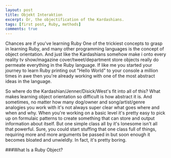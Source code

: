 ```yaml
---
layout: post
title: Objekt Interaktion
excerpt: Or, the objectification of the Kardashians. 
tags: [first post, Ruby, methods]
comments: true
---
```



Chances are if you've learning Ruby One of the trickiest concepts to grasp in learning Ruby, and many other programming languages is the concept of object orientation. And just like the Kardashians somehow make i onto every reality tv show/magazine cover/tweet/department store objects really do permeate everything in the Ruby language. If like me you started your journey to learn Ruby printing out "Hello World" to your console a million times in awe then you're already working with one of the most abstract ideas in the language.

So where do the Kardashian/Jenner/Disick/West's fit into all of this? What makes learning object orientation so difficult is how abstract it is. And sometimes, no matter how many dog/owner and song/artist/genre analogies you work with it's not always super clear what goes where and when and why. When you're working on a basic level it's pretty easy to pick up on formulaic patterns to create something that can store and output information about itself. But one simple class all by it's lonesome isn't all that powerful. Sure, you could start stuffing that one class full of things, requiring more and more arguments be passed in but soon enough it becomes bloated and unwieldly. In fact, it's pretty boring. 

###What Is a Ruby Object?

